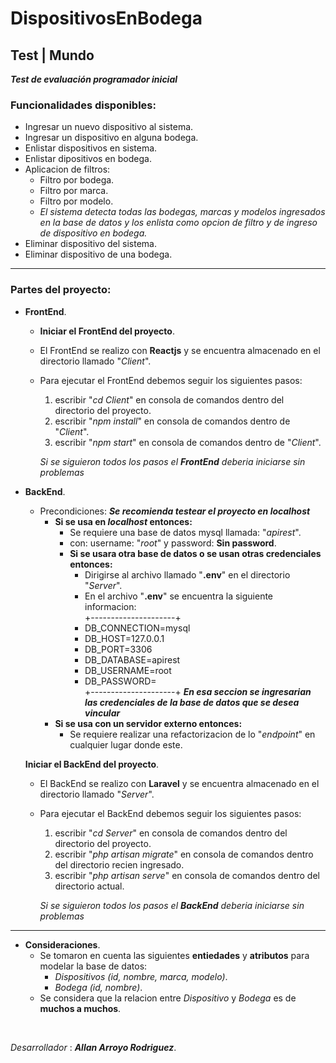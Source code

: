 # DispositivosEnBodega

## Test | Mundo

**_Test de evaluación programador inicial_**

### Funcionalidades disponibles:

- Ingresar un nuevo dispositivo al sistema.
- Ingresar un dispositivo en alguna bodega.
- Enlistar dispositivos en sistema.
- Enlistar dipositivos en bodega.
- Aplicacion de filtros:
    - Filtro por bodega.
    - Filtro por marca.
    - Filtro por modelo.
    - _El sistema detecta todas las bodegas, marcas y modelos ingresados en la base de datos y los enlista como opcion de filtro y de ingreso de dispositivo en bodega._
- Eliminar dispositivo del sistema.
- Eliminar dispositivo de una bodega.

______________________________________________________________________________________________________________________
### Partes del proyecto:

- __FrontEnd__.
    - __Iniciar el FrontEnd del proyecto__.
    - El FrontEnd se realizo con __Reactjs__ y se encuentra almacenado en el directorio llamado "_Client_".
    - Para ejecutar el FrontEnd debemos seguir los siguientes pasos:
        1. escribir "_cd Client_" en consola de comandos dentro del directorio del proyecto.
        2. escribir "_npm install_" en consola de comandos dentro de "_Client_".
        3. escribir "_npm start_" en consola de comandos dentro de "_Client_".

        _Si se siguieron todos los pasos el __FrontEnd__ deberia iniciarse sin problemas_

- __BackEnd__.
    - Precondiciones: 
        **_Se recomienda testear el proyecto en localhost_**
        - __Si se usa en _localhost_ entonces:__
            - Se requiere una base de datos mysql llamada: "_apirest_".
            - con: username: "_root_" y password: **Sin password**.
            - __Si se usara otra base de datos o se usan otras credenciales entonces:__
                - Dirigirse al archivo llamado "**.env**" en el directorio "_Server_".
                - En el archivo "**.env**" se encuentra la siguiente informacion:         
                +---------------------+
                - DB_CONNECTION=mysql 
                - DB_HOST=127.0.0.1   
                - DB_PORT=3306        
                - DB_DATABASE=apirest 
                - DB_USERNAME=root    
                - DB_PASSWORD=        
                +---------------------+
                    **_En esa seccion se ingresarian las credenciales de la base de datos que se desea vincular_**
        - __Si se usa con un servidor externo entonces:__
            - Se requiere realizar una refactorizacion de lo "_endpoint_" en cualquier lugar donde este.

    __Iniciar el BackEnd del proyecto__.
    - El BackEnd se realizo con __Laravel__ y se encuentra almacenado en el directorio llamado "_Server_".
    - Para ejecutar el BackEnd debemos seguir los siguientes pasos:
        1. escribir "_cd Server_" en consola de comandos dentro del directorio del proyecto.
        2. escribir "_php artisan migrate_" en consola de comandos dentro del directorio recien ingresado.
        3. escribir "_php artisan serve_" en consola de comandos dentro del directorio actual.

        _Si se siguieron todos los pasos el __BackEnd__ deberia iniciarse sin problemas_

______________________________________________________________________________________________________________________

- __Consideraciones__.
    - Se tomaron en cuenta las siguientes **entiedades** y **atributos** para modelar la base de datos:
        - _Dispositivos (id, nombre, marca, modelo)_.
        - _Bodega (id, nombre)_.
    - Se considera que la relacion entre _Dispositivo_ y _Bodega_ es de **muchos a muchos**.
<br>

_Desarrollador_ : **_Allan Arroyo Rodriguez_**.
